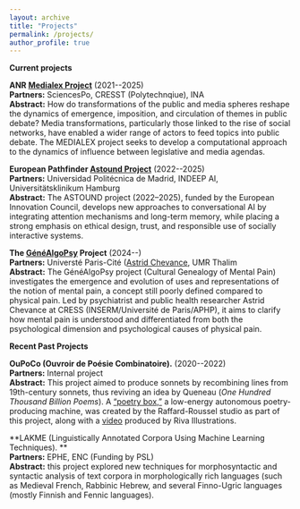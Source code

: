 ```yaml
---
layout: archive
title: "Projects"
permalink: /projects/
author_profile: true
---
```


**Current projects**  


**ANR [Medialex Project](https://medialab.sciencespo.fr/activites/medialex/)**  (2021--2025)  
**Partners:** SciencesPo, CRESST (Polytechnqiue), INA  
**Abstract:** How do transformations of the public and media spheres reshape the dynamics of emergence, imposition, and circulation of themes in public debate? Media transformations, particularly those linked to the rise of social networks, have enabled a wider range of actors to feed topics into public debate. The MEDIALEX project seeks to develop a computational approach to the dynamics of influence between legislative and media agendas.  

**European Pathfinder [Astound Project](https://blogs.upm.es/astound/)**  (2022--2025)  
**Partners:** Universidad Politécnica de Madrid, INDEEP AI, Universitätsklinikum Hamburg  
**Abstract:** The ASTOUND project (2022–2025), funded by the European Innovation Council, develops new approaches to conversational AI by integrating attention mechanisms and long-term memory, while placing a strong emphasis on ethical design, trust, and responsible use of socially interactive systems.  

**The [GénéAlgoPsy](https://zenodo.org/records/7845152) Project**   (2024--)  
**Partners:** Universté Paris-Cité ([Astrid Chevance](https://www.astrid-chevance.fr/), UMR Thalim   
**Abstract:** The GénéAlgoPsy project (Cultural Genealogy of Mental Pain) investigates the emergence and evolution of uses and representations of the notion of mental pain, a concept still poorly defined compared to physical pain. Led by psychiatrist and public health researcher Astrid Chevance at CRESS (INSERM/Université de Paris/APHP), it aims to clarify how mental pain is understood and differentiated from both the psychological dimension and psychological causes of physical pain.




**Recent Past Projects**  

**OuPoCo (Ouvroir de Poésie Combinatoire).** (2020--2022)    
**Partners:** Internal project  
**Abstract:** This project aimed to produce sonnets by recombining lines from 19th-century sonnets, thus reviving an idea by Queneau (*One Hundred Thousand Billion Poems*). A <a href="https://www.raffard-roussel.com/fr/activites-automatiser/">“poetry box,”</a> a low-energy autonomous poetry-producing machine, was created by the Raffard-Roussel studio as part of this project, along with a <a href="https://savoirs.ens.fr/expose.php?id=3929">video</a> produced by Riva Illustrations.

**LAKME (Linguistically Annotated Corpora Using Machine Learning Techniques). **   
**Partners:** EPHE, ENC (Funding by PSL)   
**Abstract:**  this project explored new techniques for morphosyntactic and syntactic analysis of text corpora in morphologically rich languages (such as Medieval French, Rabbinic Hebrew, and several Finno-Ugric languages (mostly Finnish and Fennic languages).    



